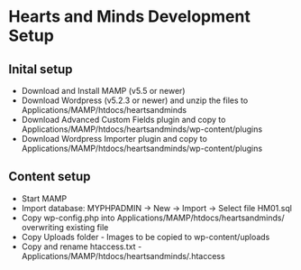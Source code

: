 # Hearts and Minds Development Setup

## Inital setup

* Download and Install MAMP (v5.5 or newer)
* Download Wordpress (v5.2.3 or newer) and unzip the files to Applications/MAMP/htdocs/heartsandminds
* Download Advanced Custom Fields plugin and copy to Applications/MAMP/htdocs/heartsandminds/wp-content/plugins
* Download Wordpress Importer plugin and copy to Applications/MAMP/htdocs/heartsandminds/wp-content/plugins

## Content setup

* Start MAMP
* Import database: MYPHPADMIN -> New -> Import -> Select file HM01.sql
* Copy wp-config.php into Applications/MAMP/htdocs/heartsandminds/ overwriting existing file
* Copy Uploads folder - Images to be copied to wp-content/uploads
* Copy and rename htaccess.txt - Applications/MAMP/htdocs/heartsandminds/.htaccess
